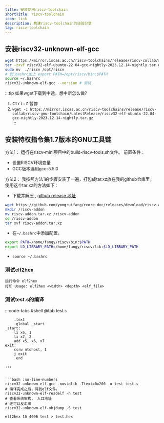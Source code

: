 ```yaml
---
title: 安装使用riscv-toolchain
shortTitle: riscv-toolchain
icon: link
description: 构建riscv-toolchain的经验分享
tag: riscv-toolchain
---
```


## 安装riscv32-unknown-elf-gcc

```bash
wget https://mirror.iscas.ac.cn/riscv-toolchains/release/riscv-collab/riscv-gnu-toolchain/LatestRelease/riscv32-elf-ubuntu-22.04-gcc-nightly-2023.12.14-nightly.tar.gz
tar -zxvf riscv32-elf-ubuntu-22.04-gcc-nightly-2023.12.14-nightly.tar.gz
sudo mv  ./riscv /opt/riscv 
# 到.bashrc加上 export PATH=/opt/riscv/bin:$PATH  
source ~/.bashrc 
riscv32-unknown-elf-gcc --version # 测试

```

:::tip 如果wget下载到中途，想中断怎么做?
1. <kbd>Ctrl</kbd>+<kbd>Z</kbd> 暂停  
2. `wget -c https://mirror.iscas.ac.cn/riscv-toolchains/release/riscv-collab/riscv-gnu-toolchain/LatestRelease/riscv32-elf-ubuntu-22.04-gcc-nightly-2023.12.14-nightly.tar.gz`  
:::

## 安装特权指令集1.7版本的GNU⼯具链 
方法1： 
运行在riscv-mini项目中的build-riscv-tools.sh文件。
前置条件：
- 设置RISCV环境变量
- GCC版本选用gcc-5.5.0


方法2：
我按照方法1的步骤安装了一遍，打包成tar.xz放在我的github仓库里。  
使用这个tar.xz的方法如下：  
- 下载并解压 , [github release 地址](https://github.com/yongruifang/rcore-doc/releases/tag/riscv-addon)
```bash 
wget https://github.com/yongruifang/rcore-doc/releases/download/riscv-addon/riscv-addon.tar.xz
mkdir /riscv-addon
mv riscv-addon.tar.xz /riscv-addon 
cd /riscv-addon 
tar xvf riscv-addon.tar.xz 
```

- 在`~/.bashrc`中添加配置。
```bash 
export PATH=/home/fangy/riscv/bin:$PATH
export LD_LIBRARY_PATH=/home/fangy/riscv/lib:$LD_LIBRARY_PATH
```
- `source ~/.bashrc`
 



### 测试elf2hex
```bash:no-line-numbers 
运行命令 elf2hex
打印 Usage: elf2hex <width> <depth> <elf_file>
```

### 测试test.s的编译
:::code-tabs #shell 
@tab test.s 
```asmatmel
    .text
    .global _start
_start:
    li x6, 1 
    li x7, 2 
    add x5, x6, x7 
exit:
    csrw mtohost, 1
    j exit
    .end
```
```
:::


```bash :no-line-numbers
riscv32-unknown-elf-gcc -nostdlib -Ttext=0x200 -o test test.s
# 编译完成之后，得到elf文件。
riscv32-unknown-elf-readelf -h test
# 查看系统架构， 入口地址
# 还可以反汇编
riscv32-unknown-elf-objdump -S test

elf2hex 16 4096 test > test.hex
```
